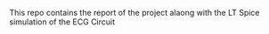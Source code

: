 This repo contains the report of the project alaong with the LT Spice simulation of the ECG Circuit
